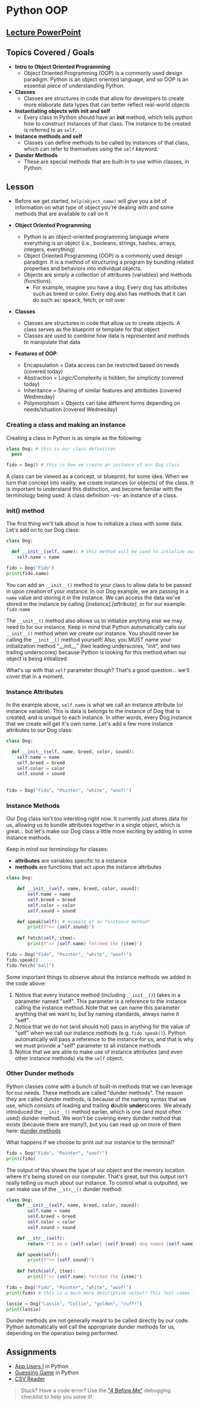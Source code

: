 # Python OOP

## **[Lecture PowerPoint](https://docs.google.com/presentation/d/1lcYNdojb96cDjZyzhLVolQA_-pOxe8V36bqbH8VEJLg/edit?usp=drive_link)**

## Topics Covered / Goals

- **Intro to Object Oriented Programming**
  - Object Oriented Programming (OOP) is a commonly used design paradigm. Python is an object oriented language, and so OOP is an essential piece of understanding Python.
- **Classes**
  - Classes are structures in code that allow for developers to create more elaborate data types that can better reflect real-world objects
- **Instantiating objects with __init__ and self**
  - Every class in Python should have an __init__ method, which tells python how to construct instances of that class. The instance to be created is referred to as `self`.
- **Instance methods and self**
  - Classes can define methods to be called by instances of that class, which can refer to themselves using the `self` keyword.
- **Dunder Methods**
  - These are special methods that are built-in to use within classes, in Python.

## Lesson

- Before we get started, `help(object_name)` will give you a bit of information on what type of object you're dealing with and some methods that are available to call on it

- **Object Oriented Programming**
  - Python is an object-oriented programming language where everything is an object (i.e., booleans, strings, hashes, arrays, integers, everything)
  - Object Oriented Programming (OOP) is a commonly used design paradigm. It is a method of structuring a program by bundling related properties and behaviors into individual objects.
  - Objects are simply a collection of attribures (variables) and methods (functions).
    - For example, imagine you have a dog. Every dog has attributes such as breed or color. Every dog also has methods that it can do such as: speack, fetch, or roll over

- **Classes**
  - Classes are structures in code that allow us to create objects. A class serves as the blueprint or template for that object
  - Classes are used to combine how data is represented and methods to manipulate that data

- **Features of OOP**:
  - Encapsulation = Data access can be restricted based on needs (covered today)
  - Abstraction = Logic/Complexity is hidden, for simplicity (covered today)
  - Inheritance = Sharing of similar features and attributes (covered Wednesday)
  - Polymorphism = Objects can take different forms depending on needs/situation (covered Wednesday)

### Creating a class and making an instance

Creating a class in Python is as simple as the following:

```python
class Dog: # this is our class definition
  pass

fido = Dog() # this is how we create an instance of our Dog class
```

A class can be viewed as a concept, or blueprint, for some idea. When we turn that concept into reality, we create instances (or objects) of the class. It is important to understand this distinction, and become familiar with the terminology being used: A class definition -vs- an instance of a class.

### __init__() method

The first thing we'll talk about is how to initialize a class with some data. Let's add on to our Dog class:

```python
class Dog:

  def __init__(self, name): # this method will be used to intialize our Dog instance
    self.name = name

fido = Dog("Fido")
print(fido.name)
```

You can add an ```__init__()``` method to your class to allow data to be passed in upon creation of your instance. In our Dog example, we are passing in a ```name``` value and storing it in the instance. We can access the data we've stored in the instance by calling *[instance].[attribute]*, or for our example: ```fido.name```

The ```__init__()``` method also allows us to initialize anything else we may need to for our instance. Keep in mind that Python automatically calls our ```__init__()``` method when we create our instance. You should never be calling the ```__init__()``` method yourself! Also, you MUST name your initialization method "\_\_init\_\_" (two leading underscores, "init", and two trailing underscores) because Python is looking for this method when our object is being initialized.

What's up with that `self` parameter though? That's a good question... we'll cover that in a moment.

### Instance Attributes

In the example above, `self.name` is what we call an instance attribute (or instance variable). This is data is belongs to the instance of Dog that is created, and is unique to each instance. In other words, every Dog instance that we create will get it's own name. Let's add a few more instance attributes to our Dog class:

```python
class Dog:

  def __init__(self, name, breed, color, sound):
    self.name = name
    self.breed = breed
    self.color = color
    self.sound = sound
      
        
fido = Dog("Fido", "Pointer", "white", "woof!")
```

### Instance Methods

Our Dog class isn't too intersting right now. It currently just stores data for us, allowing us to bundle attributes together in a single object, which is great... but let's make our Dog class a little more exciting by adding in some instance methods.

Keep in mind our terminology for classes:

- **attributes** are variables specific to a instance
- **methods** are functions that act upon the instance attributes

```python
class Dog:

    def __init__(self, name, breed, color, sound):
        self.name = name
        self.breed = breed
        self.color = color
        self.sound = sound

    def speak(self): # example of an *instance method*
        print(f">> {self.sound}")
        
    def fetch(self, item):
        print(f">> {self.name} fetched the {item}")

fido = Dog("Fido", "Pointer", "white", "woof!")
fido.speak()
fido.fetch("ball")
```

Some important things to observe about the instance methods we added in the code above:

1. Notice that every instance method (including ```__init__()```) takes in a parameter named "self". This parameter is a reference to the instance calling the instance method. Note that we can name this parameter anything that we want to, but by naming standards, always name it "self".
2. Notice that we do not (and should not) pass in anything for the value of "self" when we call our instance methods (e.g. ```fido.speak()```). Python automatically will pass a reference to the instance for us, and that is why we must provide a "self" parameter to all instance methods
3. Notice that we are able to make use of instance attributes (and even other instance methods) via the ```self``` object.

### Other Dunder methods

Python classes come with a bunch of built-in methods that we can leverage for our needs. These methods are called "dunder methods". The reason they are called dunder methods, is because of the naming syntax that we use, which consists of leading and trailing **d**ouble **under**scores. We already introduced the ```__init__()``` method earlier, which is one (and most often used) dunder method. We won't be covering every dunder method that exists (because there are many!), but you can read up on more of them here: [dunder methods](https://www.python-course.eu/python3_magic_methods.php)

What happens if we choose to print out our instance to the terminal?

```python
fido = Dog("Fido", "Pointer", "woof!")
print(fido)
```

The output of this shows the type of our object and the memory location where it's being stored on our computer. That's great, but this output isn't really telling us much about our instance. To control what is outputted, we can make use of the ```__str__()``` dunder method:

```python
class Dog:
    def __init__(self, name, breed, color, sound):
        self.name = name
        self.breed = breed
        self.color = color
        self.sound = sound

    def __str__(self):
        return f"I am a {self.color} {self.breed} dog named {self.name} and I say {self.sound}!"

    def speak(self):
        print(f">> {self.sound}")
        
    def fetch(self, item):
        print(f">> {self.name} fetched the {item}")

fido = Dog("Fido", "Pointer", "white", "woof!")
print(fido) # this is a much more descriptive output! This text comes from the __str__() instance method

lassie = Dog("Lassie", "Collie", "golden", "ruff!")
print(lassie)
```

Dunder methods are not generally meant to be called directly by our code. Python automatically will call the appropriate dunder methods for us, depending on the operation being performed.

## Assignments

- [App Users I](https://classroom.google.com/c/NjEyMzM5MTczMDQ4/a/NjEyNjQxODA3Njg2/details) in Python
- [Guessing Game](https://classroom.google.com/c/NjEyMzM5MTczMDQ4/a/NjEyNjQyODY3MTM2/details) in Python
- [CSV Reader](https://classroom.google.com/c/NjEyMzM5MTczMDQ4/a/NjEyNjQyODgzNjI2/details)

> Stuck? Have a code error? Use the ["4 Before Me"](https://docs.google.com/document/d/1nseOs5oabYBKNHfwJZNAR7GlU0zkZxNagsw63AD7XV0/edit) debugging checklist to help you solve it!

